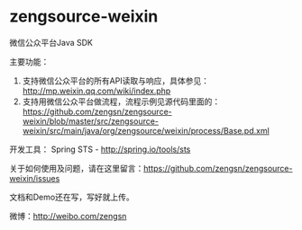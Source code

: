 zengsource-weixin
=================

微信公众平台Java SDK

主要功能：
1. 支持微信公众平台的所有API读取与响应，具体参见：http://mp.weixin.qq.com/wiki/index.php
2. 支持用微信公众平台做流程，流程示例见源代码里面的：https://github.com/zengsn/zengsource-weixin/blob/master/src/zengsource-weixin/src/main/java/org/zengsource/weixin/process/Base.pd.xml 

开发工具：
Spring STS - http://spring.io/tools/sts

关于如何使用及问题，请在这里留言：https://github.com/zengsn/zengsource-weixin/issues

文档和Demo还在写，写好就上传。

微博：http://weibo.com/zengsn
